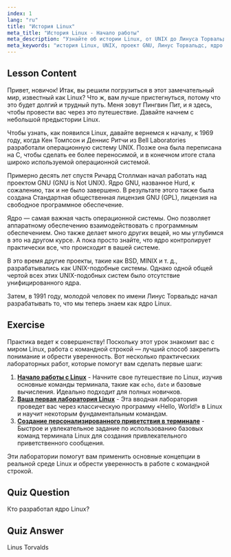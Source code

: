 ```yaml
---
index: 1
lang: "ru"
title: "История Linux"
meta_title: "История Linux - Начало работы"
meta_description: "Узнайте об истории Linux, от UNIX до Линуса Торвальдса и проекта GNU. Поймите его истоки и эволюцию для начинающих."
meta_keywords: "история Linux, UNIX, проект GNU, Линус Торвальдс, ядро Linux, Linux для начинающих, учебник по Linux, руководство по Linux"
---
```


## Lesson Content

Привет, новичок! Итак, вы решили погрузиться в этот замечательный мир, известный как Linux? Что ж, вам лучше пристегнуться, потому что это будет долгий и трудный путь. Меня зовут Пингвин Пит, и я здесь, чтобы провести вас через это путешествие. Давайте начнем с небольшой предыстории Linux.

Чтобы узнать, как появился Linux, давайте вернемся к началу, к 1969 году, когда Кен Томпсон и Деннис Ритчи из Bell Laboratories разработали операционную систему UNIX. Позже она была переписана на C, чтобы сделать ее более переносимой, и в конечном итоге стала широко используемой операционной системой.

Примерно десять лет спустя Ричард Столлман начал работать над проектом GNU (GNU is Not UNIX). Ядро GNU, названное Hurd, к сожалению, так и не было завершено. В результате этого также была создана Стандартная общественная лицензия GNU (GPL), лицензия на свободное программное обеспечение.

Ядро — самая важная часть операционной системы. Оно позволяет аппаратному обеспечению взаимодействовать с программным обеспечением. Оно также делает много других вещей, но мы углубимся в это на другом курсе. А пока просто знайте, что ядро контролирует практически все, что происходит в вашей системе.

В это время другие проекты, такие как BSD, MINIX и т. д., разрабатывались как UNIX-подобные системы. Однако одной общей чертой всех этих UNIX-подобных систем было отсутствие унифицированного ядра.

Затем, в 1991 году, молодой человек по имени Линус Торвальдс начал разрабатывать то, что мы теперь знаем как ядро Linux.

## Exercise

Практика ведет к совершенству! Поскольку этот урок знакомит вас с миром Linux, работа с командной строкой — лучший способ закрепить понимание и обрести уверенность. Вот несколько практических лабораторных работ, которые помогут вам сделать первые шаги:

1.  **[Начало работы с Linux](https://labex.io/ru/labs/linux-getting-started-with-linux-446315)** - Начните свое путешествие по Linux, изучив основные команды терминала, такие как `echo`, `date` и базовые вычисления. Идеально подходит для полных новичков.
2.  **[Ваша первая лаборатория Linux](https://labex.io/ru/labs/linux-your-first-linux-lab-270253)** - Эта вводная лаборатория проведет вас через классическую программу «Hello, World!» в Linux и научит некоторым фундаментальным командам.
3.  **[Создание персонализированного приветствия в терминале](https://labex.io/ru/labs/linux-create-personalized-terminal-greeting-446322)** - Быстрое и увлекательное задание по использованию базовых команд терминала Linux для создания привлекательного приветственного сообщения.

Эти лаборатории помогут вам применить основные концепции в реальной среде Linux и обрести уверенность в работе с командной строкой.

## Quiz Question

Кто разработал ядро Linux?

## Quiz Answer

Linus Torvalds

